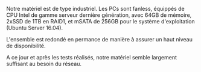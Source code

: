 Notre matériel est de type industriel.
Les PCs sont fanless, équippés de CPU Intel de gamme serveur dernière génération, avec 64GB de mémoire, 2xSSD de 1TB en RAID1, et mSATA de 256GB pour le système d'exploitation (Ubuntu Server 16.04).

L'ensemble est redondé en permance de manière à assurer un haut niveau de disponibilité.

A ce jour et après les tests réalisés, notre matériel semble largement suffisant au besoin du réseau.
